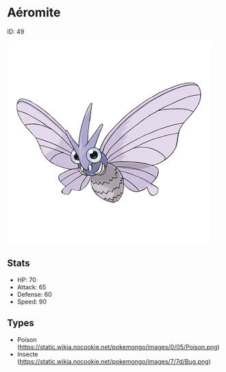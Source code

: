 # Aéromite


ID: 49

![](https://raw.githubusercontent.com/PokeAPI/sprites/master/sprites/pokemon/other/official-artwork/49.png "Aéromite")

## Stats


 - HP: 70
 - Attack: 65
 - Defense: 60
 - Speed: 90

## Types


 - Poison (https://static.wikia.nocookie.net/pokemongo/images/0/05/Poison.png)
 - Insecte (https://static.wikia.nocookie.net/pokemongo/images/7/7d/Bug.png)

